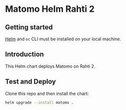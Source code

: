 # Matomo Helm Rahti 2



## Getting started
[Helm](helm.sh) and `oc` CLI must be installed on your local machine.

## Introduction
This Helm chart deploys Matomo on Rahti 2.

## Test and Deploy

Clone this repo and then install the chart:
```sh
helm upgrade --install matomo .
```
